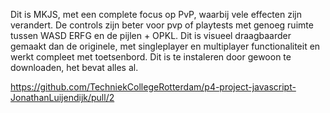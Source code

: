 Dit is MKJS, met een complete focus op PvP, waarbij vele effecten zijn verandert.
De controls zijn beter voor pvp of playtests met genoeg ruimte tussen WASD ERFG en de pijlen + OPKL.
Dit is visueel draagbaarder gemaakt dan de originele, met singleplayer en multiplayer functionaliteit en werkt compleet met toetsenbord.
Dit is te instaleren door gewoon te downloaden, het bevat alles al.

https://github.com/TechniekCollegeRotterdam/p4-project-javascript-JonathanLuijendijk/pull/2